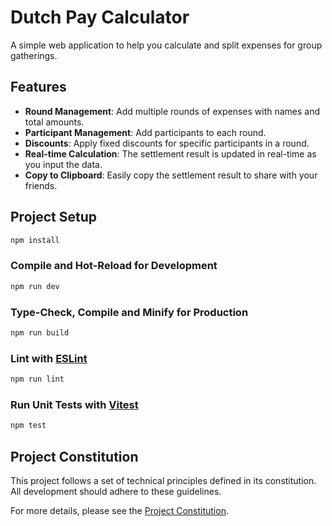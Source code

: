 # Dutch Pay Calculator

A simple web application to help you calculate and split expenses for group gatherings.

## Features

- **Round Management**: Add multiple rounds of expenses with names and total amounts.
- **Participant Management**: Add participants to each round.
- **Discounts**: Apply fixed discounts for specific participants in a round.
- **Real-time Calculation**: The settlement result is updated in real-time as you input the data.
- **Copy to Clipboard**: Easily copy the settlement result to share with your friends.

## Project Setup

```sh
npm install
```

### Compile and Hot-Reload for Development

```sh
npm run dev
```

### Type-Check, Compile and Minify for Production

```sh
npm run build
```

### Lint with [ESLint](https://eslint.org/)

```sh
npm run lint
```

### Run Unit Tests with [Vitest](https://vitest.dev/)

```sh
npm test
```

## Project Constitution

This project follows a set of technical principles defined in its constitution. All development should adhere to these guidelines.

For more details, please see the [Project Constitution](./.specify/memory/constitution.md).